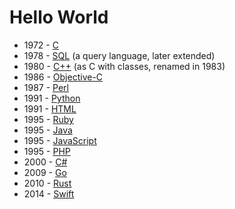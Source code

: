 # Hello World

* 1972 - [C](hello.c)
* 1978 - [SQL](hello.sql) (a query language, later extended)
* 1980 - [C++](hello.cpp) (as C with classes, renamed in 1983)
* 1986 - [Objective-C](hello.m)
* 1987 - [Perl](hello.pl)
* 1991 - [Python](hello.py)
* 1991 - [HTML](hello.html)
* 1995 - [Ruby](hello.rb)
* 1995 - [Java](Hello.java)
* 1995 - [JavaScript](hello.js)
* 1995 - [PHP](hello.php)
* 2000 - [C#](Hello.cs)
* 2009 - [Go](hello.go)
* 2010 - [Rust](hello.rs)
* 2014 - [Swift](hello.swift)
